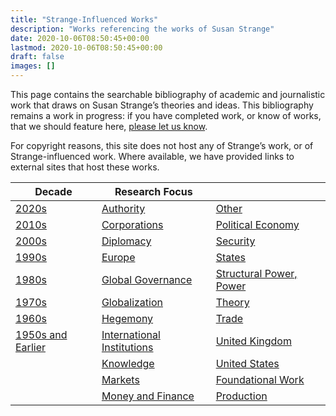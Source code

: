 ```yaml
---
title: "Strange-Influenced Works"
description: "Works referencing the works of Susan Strange"
date: 2020-10-06T08:50:45+00:00
lastmod: 2020-10-06T08:50:45+00:00
draft: false
images: []
---
```


This page contains the searchable bibliography of academic and journalistic work that draws on Susan Strange’s theories and ideas. This bibliography remains a work in progress: if you have completed work, or know of works, that we should feature here, [please let us know](https://susanstrange.github.io/contact-us/).

For copyright reasons, this site does not host any of Strange’s work, or of Strange-influenced work. Where available, we have provided links to external sites that host these works.

| Decade | Research Focus |  |
|----|----|----|
| [2020s](https://susanstrange.github.io/tags/2020s/) 						  | [Authority](https://susanstrange.github.io/tags/authority/)                			          | [Other](https://susanstrange.github.io/tags/other/) |
| [2010s](https://susanstrange.github.io/tags/2010s/)						  | [Corporations](https://susanstrange.github.io/tags/corporations/)          			          | [Political Economy](https://susanstrange.github.io/tags/political-economy/) |
| [2000s](https://susanstrange.github.io/tags/2000s/) 						  | [Diplomacy](https://susanstrange.github.io/tags/diplomacy/)                	        		  | [Security](https://susanstrange.github.io/tags/security/) |
| [1990s](https://susanstrange.github.io/tags/1990s/) 						  | [Europe](https://susanstrange.github.io/tags/europe/)                       				  | [States](https://susanstrange.github.io/tags/states/) |
| [1980s](https://susanstrange.github.io/tags/1980s/)						  | [Global Governance](https://susanstrange.github.io/tags/global-governance/)				   	  | [Structural Power, Power](https://susanstrange.github.io/tags/structural-power-power/) |
| [1970s](https://susanstrange.github.io/tags/1970s/) 						  | [Globalization](https://susanstrange.github.io/tags/globalization/)        					  | [Theory](https://susanstrange.github.io/tags/theory/) |
| [1960s](https://susanstrange.github.io/tags/1960s/)                         | [Hegemony](https://susanstrange.github.io/tags/hegemony/)                  					  | [Trade](https://susanstrange.github.io/tags/trade/) |
| [1950s and Earlier](https://susanstrange.github.io/tags/1950s-and-earlier/) | [International Institutions](https://susanstrange.github.io/tags/international-institutions/) | [United Kingdom](https://susanstrange.github.io/tags/united-kingdom/) |
|                                                     						  | [Knowledge](https://susanstrange.github.io/tags/knowledge/)               		              | [United States](https://susanstrange.github.io/tags/united-states/) |
| 																			  | [Markets](https://susanstrange.github.io/tags/markets/)                                       | [Foundational Work](https://susanstrange.github.io/tags/foundational-work/) |
| 																			  | [Money and Finance](https://susanstrange.github.io/tags/money-and-finance/)                   | [Production](https://susanstrange.github.io/tags/production/) |